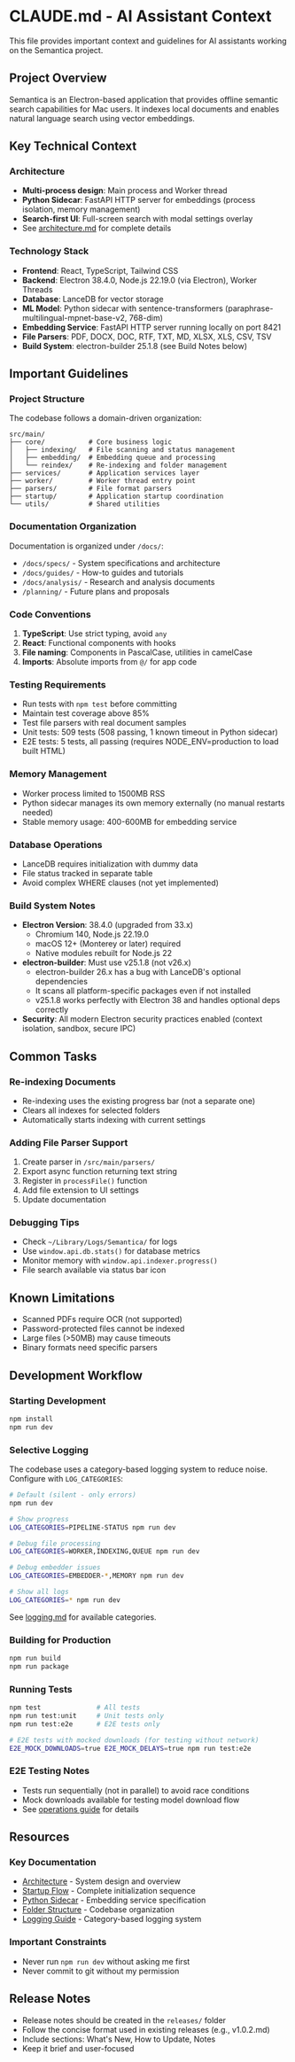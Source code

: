 # CLAUDE.md - AI Assistant Context

This file provides important context and guidelines for AI assistants working on the Semantica project.

## Project Overview

Semantica is an Electron-based application that provides offline semantic search capabilities for Mac users. It indexes local documents and enables natural language search using vector embeddings.

## Key Technical Context

### Architecture
- **Multi-process design**: Main process and Worker thread
- **Python Sidecar**: FastAPI HTTP server for embeddings (process isolation, memory management)
- **Search-first UI**: Full-screen search with modal settings overlay
- See [architecture.md](./docs/specs/02-architecture.md) for complete details

### Technology Stack
- **Frontend**: React, TypeScript, Tailwind CSS
- **Backend**: Electron 38.4.0, Node.js 22.19.0 (via Electron), Worker Threads
- **Database**: LanceDB for vector storage
- **ML Model**: Python sidecar with sentence-transformers (paraphrase-multilingual-mpnet-base-v2, 768-dim)
- **Embedding Service**: FastAPI HTTP server running locally on port 8421
- **File Parsers**: PDF, DOCX, DOC, RTF, TXT, MD, XLSX, XLS, CSV, TSV
- **Build System**: electron-builder 25.1.8 (see Build Notes below)

## Important Guidelines

### Project Structure
The codebase follows a domain-driven organization:
```
src/main/
├── core/           # Core business logic
│   ├── indexing/   # File scanning and status management
│   ├── embedding/  # Embedding queue and processing
│   └── reindex/    # Re-indexing and folder management
├── services/       # Application services layer
├── worker/         # Worker thread entry point
├── parsers/        # File format parsers
├── startup/        # Application startup coordination
└── utils/          # Shared utilities
```

### Documentation Organization
Documentation is organized under `/docs/`:
- `/docs/specs/` - System specifications and architecture
- `/docs/guides/` - How-to guides and tutorials
- `/docs/analysis/` - Research and analysis documents
- `/planning/` - Future plans and proposals

### Code Conventions
1. **TypeScript**: Use strict typing, avoid `any`
2. **React**: Functional components with hooks
3. **File naming**: Components in PascalCase, utilities in camelCase
4. **Imports**: Absolute imports from `@/` for app code

### Testing Requirements
- Run tests with `npm test` before committing
- Maintain test coverage above 85%
- Test file parsers with real document samples
- Unit tests: 509 tests (508 passing, 1 known timeout in Python sidecar)
- E2E tests: 5 tests, all passing (requires NODE_ENV=production to load built HTML)

### Memory Management
- Worker process limited to 1500MB RSS
- Python sidecar manages its own memory externally (no manual restarts needed)
- Stable memory usage: 400-600MB for embedding service

### Database Operations
- LanceDB requires initialization with dummy data
- File status tracked in separate table
- Avoid complex WHERE clauses (not yet implemented)

### Build System Notes
- **Electron Version**: 38.4.0 (upgraded from 33.x)
  - Chromium 140, Node.js 22.19.0
  - macOS 12+ (Monterey or later) required
  - Native modules rebuilt for Node.js 22
- **electron-builder**: Must use v25.1.8 (not v26.x)
  - electron-builder 26.x has a bug with LanceDB's optional dependencies
  - It scans all platform-specific packages even if not installed
  - v25.1.8 works perfectly with Electron 38 and handles optional deps correctly
- **Security**: All modern Electron security practices enabled (context isolation, sandbox, secure IPC)

## Common Tasks

### Re-indexing Documents
- Re-indexing uses the existing progress bar (not a separate one)
- Clears all indexes for selected folders
- Automatically starts indexing with current settings

### Adding File Parser Support
1. Create parser in `/src/main/parsers/`
2. Export async function returning text string
3. Register in `processFile()` function
4. Add file extension to UI settings
5. Update documentation

### Debugging Tips
- Check `~/Library/Logs/Semantica/` for logs
- Use `window.api.db.stats()` for database metrics
- Monitor memory with `window.api.indexer.progress()`
- File search available via status bar icon

## Known Limitations
- Scanned PDFs require OCR (not supported)
- Password-protected files cannot be indexed
- Large files (>50MB) may cause timeouts
- Binary formats need specific parsers

## Development Workflow

### Starting Development
```bash
npm install
npm run dev
```

### Selective Logging
The codebase uses a category-based logging system to reduce noise. Configure with `LOG_CATEGORIES`:

```bash
# Default (silent - only errors)
npm run dev

# Show progress
LOG_CATEGORIES=PIPELINE-STATUS npm run dev

# Debug file processing
LOG_CATEGORIES=WORKER,INDEXING,QUEUE npm run dev

# Debug embedder issues
LOG_CATEGORIES=EMBEDDER-*,MEMORY npm run dev

# Show all logs
LOG_CATEGORIES=* npm run dev
```

See [logging.md](./docs/guides/logging.md) for available categories.

### Building for Production
```bash
npm run build
npm run package
```

### Running Tests
```bash
npm test              # All tests
npm run test:unit     # Unit tests only
npm run test:e2e      # E2E tests only

# E2E tests with mocked downloads (for testing without network)
E2E_MOCK_DOWNLOADS=true E2E_MOCK_DELAYS=true npm run test:e2e
```

### E2E Testing Notes
- Tests run sequentially (not in parallel) to avoid race conditions
- Mock downloads available for testing model download flow
- See [operations guide](./docs/specs/04-operations.md#e2e-testing-configuration) for details

## Resources

### Key Documentation
- [Architecture](./docs/specs/02-architecture.md) - System design and overview
- [Startup Flow](./docs/specs/08-startup-flow.md) - Complete initialization sequence
- [Python Sidecar](./docs/specs/python-sidecar.md) - Embedding service specification
- [Folder Structure](./docs/specs/12-folder-structure.md) - Codebase organization
- [Logging Guide](./docs/guides/logging.md) - Category-based logging system

### Important Constraints
- Never run `npm run dev` without asking me first
- Never commit to git without my permission

## Release Notes
- Release notes should be created in the `releases/` folder
- Follow the concise format used in existing releases (e.g., v1.0.2.md)
- Include sections: What's New, How to Update, Notes
- Keep it brief and user-focused